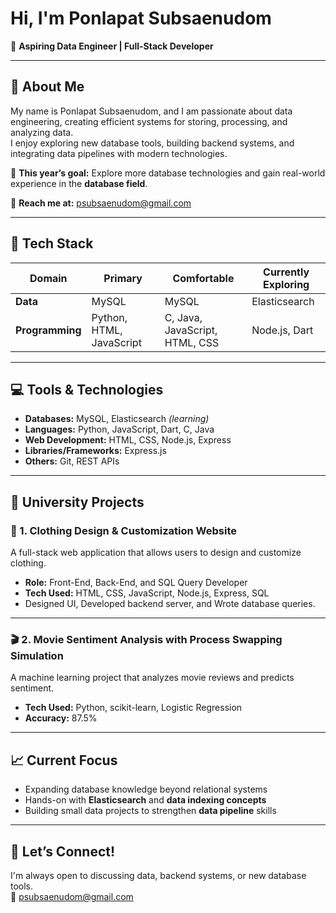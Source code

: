 # Hi, I'm Ponlapat Subsaenudom  

🎯 **Aspiring Data Engineer | Full-Stack Developer**  

---

## 🧠 About Me  
My name is Ponlapat Subsaenudom, and I am passionate about data engineering, creating efficient systems for storing, processing, and analyzing data.  
I enjoy exploring new database tools, building backend systems, and integrating data pipelines with modern technologies.  

📍 **This year’s goal:** Explore more database technologies and gain real-world experience in the **database field**.  

📧 **Reach me at:** [psubsaenudom@gmail.com](mailto:psubsaenudom@gmail.com)

---

## 🧩 Tech Stack  

| Domain | Primary | Comfortable | Currently Exploring |
|--------|----------|--------------|---------------------|
| **Data** | MySQL | MySQL | Elasticsearch |
| **Programming** | Python, HTML, JavaScript | C, Java, JavaScript, HTML, CSS | Node.js, Dart |

---

## 💻 Tools & Technologies  
- **Databases:** MySQL, Elasticsearch *(learning)*  
- **Languages:** Python, JavaScript, Dart, C, Java  
- **Web Development:** HTML, CSS, Node.js, Express  
- **Libraries/Frameworks:** Express.js  
- **Others:** Git, REST APIs  

---

## 🚀 University Projects  

### 🧵 1. Clothing Design & Customization Website  
A full-stack web application that allows users to design and customize clothing.  
- **Role:** Front-End, Back-End, and SQL Query Developer  
- **Tech Used:** HTML, CSS, JavaScript, Node.js, Express, SQL  
- Designed UI, Developed backend server, and Wrote database queries.

---

### 🎬 2. Movie Sentiment Analysis with Process Swapping Simulation  
A machine learning project that analyzes movie reviews and predicts sentiment.  
- **Tech Used:** Python, scikit-learn, Logistic Regression  
- **Accuracy:** 87.5%  

---

## 📈 Current Focus  
- Expanding database knowledge beyond relational systems  
- Hands-on with **Elasticsearch** and **data indexing concepts**  
- Building small data projects to strengthen **data pipeline** skills  

---

## 💬 Let’s Connect!  
I'm always open to discussing data, backend systems, or new database tools.  
📧 [psubsaenudom@gmail.com](mailto:psubsaenudom@gmail.com)

